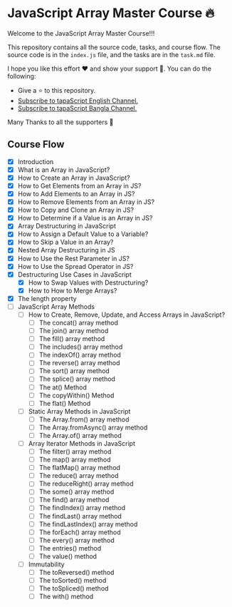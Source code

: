 # JavaScript Array Master Course 🔥

Welcome to the JavaScript Array Master Course!!!

This repository contains all the source code, tasks, and course flow. The source code is in the `index.js` file, and the tasks are in the `task.md` file.

I hope you like this effort ❤️ and show your support 🤝. You can do the following:

- Give a ⭐ to this repository.
- [Subscribe to tapaScript English Channel.](https://youtube.com/@tapasadhikary?sub_confirmation=1)
- [Subscribe to tapaScript Bangla Channel.](https://youtube.com/@tapascript-bangla?sub_confirmation=1)

Many Thanks to all the supporters 🫶

## Course Flow

-   [x] Introduction
-   [x] What is an Array in JavaScript?
-   [x] How to Create an Array in JavaScript?
-   [x] How to Get Elements from an Array in JS?
-   [x] How to Add Elements to an Array in JS?
-   [x] How to Remove Elements from an Array in JS?
-   [x] How to Copy and Clone an Array in JS?
-   [x] How to Determine if a Value is an Array in JS?
-   [x] Array Destructuring in JavaScript
-   [x] How to Assign a Default Value to a Variable?
-   [x] How to Skip a Value in an Array?
-   [x] Nested Array Destructuring in JS
-   [x] How to Use the Rest Parameter in JS?
-   [x] How to Use the Spread Operator in JS?
-   [x] Destructuring Use Cases in JavaScript
    -   [x] How to Swap Values with Destructuring?
    -   [x] How to How to Merge Arrays?
-   [X] The length property
-   [ ] JavaScript Array Methods
    -   [ ] How to Create, Remove, Update, and Access Arrays in JavaScript?
        -   [ ] The concat() array method
        -   [ ] The join() array method
        -   [ ] The fill() array method
        -   [ ] The includes() array method
        -   [ ] The indexOf() array method
        -   [ ] The reverse() array method
        -   [ ] The sort() array method
        -   [ ] The splice() array method
        -   [ ] The at() Method
        -   [ ] The copyWithin() Method
        -   [ ] The flat() Method
    -   [ ] Static Array Methods in JavaScript
        -   [ ] The Array.from() array method
        -   [ ] The Array.fromAsync() array method
        -   [ ] The Array.of() array method
    -   [ ] Array Iterator Methods in JavaScript
        -   [ ] The filter() array method
        -   [ ] The map() array method
        -   [ ] The flatMap() array method
        -   [ ] The reduce() array method
        -   [ ] The reduceRight() array method
        -   [ ] The some() array method
        -   [ ] The find() array method
        -   [ ] The findIndex() array method
        -   [ ] The findLast() array method
        -   [ ] The findLastIndex() array method
        -   [ ] The forEach() array method
        -   [ ] The every() array method
        -   [ ] The entries() method
        -   [ ] The value() method
    -   [ ] Immutability
        -   [ ] The toReversed() method
        -   [ ] The toSorted() method
        -   [ ] The toSpliced() method
        -   [ ] The with() method
